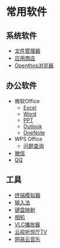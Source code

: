 # 常用软件
## 系统软件     
   - [文件管理器](./soft/文件管理器.md)
   - [应用商店](./soft/AppStore使用说明.md)
   - [Openthos浏览器](./soft/Openthos浏览器.md)

## 办公软件
   - 微软Office
      - [Excel](https://support.office.com/zh-cn/excel)
      - [Word](https://support.office.com/zh-cn/word)
      - [PPT](https://support.office.com/zh-cn/powerpoint)
      - [Outlook](https://support.office.com/zh-cn/outlook)
      - [OneNote](https://support.office.com/zh-cn/onenote)
   - WPS Office
      - [问题查询](http://wps.udesk.cn/hc)
   - [微信](./soft/微信.md)
   - [QQ](./soft/QQ.md)
     
## 工具
   - [终端模拟器](./soft/OtoTernminal使用手册.md)
   - [输入法](./soft/输入法_使用手册.md)
   - [键盘映射](./soft/键盘映射.md)
   - [相机](./soft/相机.md)
   - [VLC播放器](./soft/VLC_使用手册.md)
   - [云视听悦厅TV](./soft/云视听悦厅TV.md)
   - [网易云音乐](https://music.163.com/#/topic?id=18838139)
